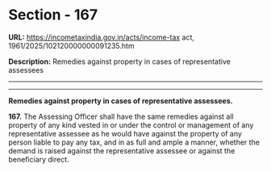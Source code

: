 # Section - 167

**URL:** https://incometaxindia.gov.in/acts/income-tax act, 1961/2025/102120000000091235.htm

**Description:** Remedies against property in cases of representative assessees

---

****

**Remedies against property in cases of representative assessees.**

**167.** The Assessing Officer shall have the same remedies against all property of any kind vested in or under the control or management of any representative assessee as he would have against the property of any person liable to pay any tax, and in as full and ample a manner, whether the demand is raised against the representative assessee or against the beneficiary direct.